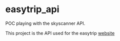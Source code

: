 # easytrip_api

POC playing with the skyscanner API.

This project is the API used for the easytrip [website](https://github.com/charly3pins/easytrip)
